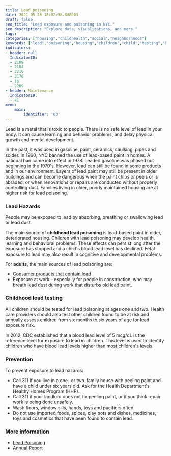 ```yaml
---
title: Lead poisoning
date: 2021-05-28 18:02:58.848903
draft: false
seo_title: "Lead exposure and poisoning in NYC."
seo_description: "Explore data, visualizations, and more."
tags: 
categories: ["housing","childhealth","social","neighborhoods"]
keywords: ["lead","poisoning","housing","children","child","testing","blood"]
indicators:
- header: null
  IndicatorID:
  - 2189
  - 2184
  - 2216
  - 2176
  - 16
  - 2209
- header: Maintenance
  IndicatorID: 
  - 41
menu:
    main:
        identifier: '03'
---
```


Lead is a metal that is toxic to people. There is no safe level of lead in your body. It can cause learning and behavior problems, and delay physical growth and mental development.

In the past, it was used in gasoline, paint, ceramics, caulking, pipes and solder. In 1960, NYC banned the use of lead-based paint in homes. A national ban came into effect in 1978. Leaded gasoline was phased out beginning in the 1970's. However, lead can still be found in some products and in our environment.  Layers of lead paint may still be present in older buildings and can become dangerous when the paint chips or peels or is abraded, or when renovations or repairs are conducted without properly controlling dust. Families living in older, poorly maintained housing are at higher risk for lead poisoning.

### Lead Hazards 
People may be exposed to lead by absorbing, breathing or swallowing lead or lead dust. 

The main source of **childhood lead poisoning** is lead-based paint in older, deteriorated housing. Children with lead poisoning may develop health, learning and behavioral problems. These effects can persist long after the exposure has stopped and a child's blood lead level has declined. Fetal exposure to lead may also result in cognitive and developmental problems.

For **adults**, the main sources of lead poisoning are:
- [Consumer products that contain lead](https://www1.nyc.gov/site/doh/health/health-topics/lead-poisoning-hazardous-consumer-products.page) 
- Exposure at work - especially for people in construction, who may breath lead dust during work that disturbs old lead paint.  

### Childhood lead testing
All children should be tested for lead poisoning at ages one and two. Health care providers should also test other children found to be at risk and annually assess children from six months to six years of age for lead exposure risk.

In 2012, CDC established that a blood lead level of 5 mcg/dL is the reference level for exposure to lead in children. This level is used to identify children who have blood lead levels higher than most children's levels.

### Prevention
To prevent exposure to lead hazards:
* Call 311 if you live in a one- or two-family house with peeling paint and have a child under six years old. Ask for the Health Department's Healthy Homes Program (HHP).
* Call 311 if your landlord does not fix peeling paint, or if you think repair work is being done unsafely.
* Wash floors, window sills, hands, toys and pacifiers often.
* Do not use imported foods, spices, clay pots and dishes, medicines, toys and cosmetics that have been found to contain lead.

### More information
- [Lead Poisoning](http://www1.nyc.gov/site/doh/health/health-topics/lead-poisoning-children-and-lead-poisoning.page)
- [Annual Report](https://www1.nyc.gov/site/doh/data/data-sets/lead-pubs.page)
